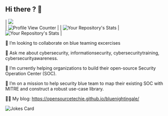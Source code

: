 ## Hi there ? 👋



| ![](https://api.visitorbadge.io/api/VisitorHit?user=OpenSourceTechie&repo=github-visitors-badge&countColor=%237B1E7A)      
| ![Profile View Counter](https://komarev.com/ghpvc/?username=OpenSourceTechie)           |
| ![Your Repository's Stats](https://github-readme-stats.vercel.app/api?username=OpenSourceTechie&show_icons=true)     | ![Your Repository's Stats](https://github-readme-stats.vercel.app/api/top-langs/?username=OpenSourceTechie&theme=blue-green) |



<!--
**open-source-techie/open-source-techie** is a ✨ _special_ ✨ repository because its `README.md` (this file) appears on your GitHub profile.

Here are some ideas to get you started:

- 🔭 I’m currently working on ...
- 🌱 I’m currently learning ...
- 👯 I’m looking to collaborate on ...
- 🤔 I’m looking for help with ...
- 💬 Ask me about ...
- 📫 How to reach me: ...
- 😄 Pronouns: ...
- ⚡ Fun fact: ...
-->


👯 I’m looking to collaborate on blue teaming excercises

💬  Ask me about cybersecurity, informationsecurity, cybersecuritytraining, cybersecurityawareness.

🌱 I’m currently helping organizations to build their open-source Security Operation Center (SOC).

🔭 I’m on a mission to help security blue team to map their existing SOC with MITRE and construct a robust use-case library.

👨‍💻 My blog: https://opensourcetechie.github.io/bluenightingale/


![Jokes Card](https://readme-jokes.vercel.app/api)


